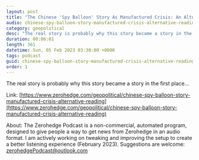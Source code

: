 ```yaml
---
layout: post
title: "The Chinese 'Spy Balloon' Story As Manufactured Crisis: An Alternative Reading"
audio: chinese-spy-balloon-story-manufactured-crisis-alternative-reading-4
category: geopolitical
desc: "The real story is probably why this story became a story in the first place..."
duration: 00:06:01
length: 361
datetime: Sun, 05 Feb 2023 03:30:00 +0000
tags: podcast
guid: chinese-spy-balloon-story-manufactured-crisis-alternative-reading-0
order: 1
---
```

The real story is probably why this story became a story in the first place...

Link: [https://www.zerohedge.com/geopolitical/chinese-spy-balloon-story-manufactured-crisis-alternative-reading](https://www.zerohedge.com/geopolitical/chinese-spy-balloon-story-manufactured-crisis-alternative-reading)

About: The Zerohedge Podcast is a non-commercial, automated program, designed to give people a way to get news from Zerohedge in an audio format.  I am actively working on tweaking and improving the setup to create a better listening experience (February 2023).  Suggestions are welcome: [zerohedgePodcast@outlook.com](mailto:zerohedgePodcast@outlook.com)